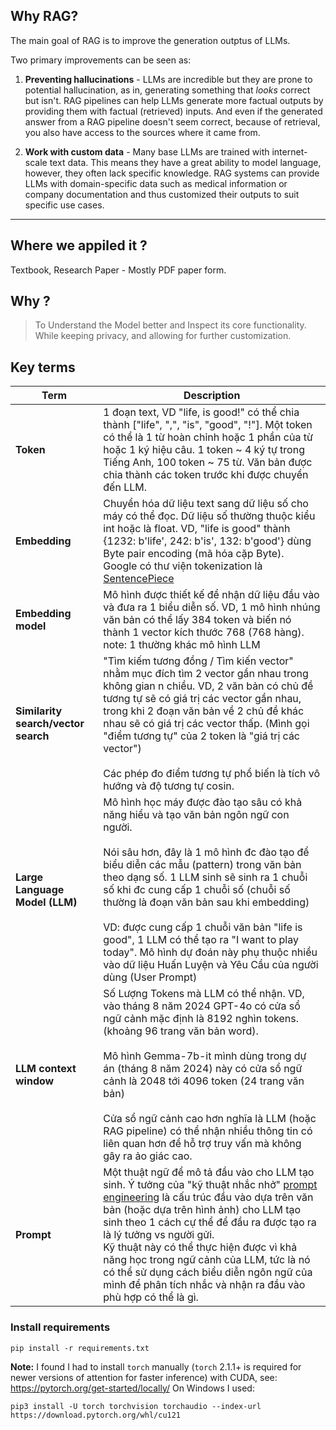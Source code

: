 ## Why RAG?

The main goal of RAG is to improve the generation outptus of LLMs.

Two primary improvements can be seen as:

1. **Preventing hallucinations** - LLMs are incredible but they are prone to potential hallucination, as in, generating something that _looks_ correct but isn't. RAG pipelines can help LLMs generate more factual outputs by providing them with factual (retrieved) inputs. And even if the generated answer from a RAG pipeline doesn't seem correct, because of retrieval, you also have access to the sources where it came from.

2. **Work with custom data** - Many base LLMs are trained with internet-scale text data. This means they have a great ability to model language, however, they often lack specific knowledge. RAG systems can provide LLMs with domain-specific data such as medical information or company documentation and thus customized their outputs to suit specific use cases.

---
## Where we appiled it ?
Textbook, Research Paper - Mostly PDF paper form.

## Why ?
> To Understand the Model better and Inspect its core functionality. While keeping privacy, and allowing for further customization.


## Key terms
| Term                                | Description                                                                                                                                                                                                                                                                                                                                                                                                                                                                                                                                          |
| ----------------------------------- | ---------------------------------------------------------------------------------------------------------------------------------------------------------------------------------------------------------------------------------------------------------------------------------------------------------------------------------------------------------------------------------------------------------------------------------------------------------------------------------------------------------------------------------------------------- |
| **Token**                           | 1 đoạn text, VD "life, is good!" có thể chia thành ["life", ",", "is", "good", "!"]. Một token có thể là 1 từ hoàn chỉnh hoặc 1 phần của từ hoặc 1 ký hiệu câu. 1 token ~ 4 ký tự trong Tiếng Anh, 100 token ~ 75 từ. Văn bản được chia thành các token trước khi được chuyển đến LLM.                                                                                                                                                                                                                                                               |
| **Embedding**                       | Chuyển hóa dữ liệu text sang dữ liệu số cho máy có thể đọc. Dữ liệu số thường thuộc kiểu int hoặc là float. VD, "life is good" thành {1232: b'life', 242: b'is', 132: b'good'} dùng Byte pair encoding (mã hóa cặp Byte). Google có thư viện tokenization là  [SentencePiece](https://github.com/google/sentencepiece)                                                                                                                                                                                                                               |
| **Embedding model**                 | Mô hình được thiết kế để nhận dữ liệu đầu vào và đưa ra 1 biểu diễn số. VD, 1 mô hình nhúng văn bản có thể lấy 384 token và biến nó thành 1 vector kích thước 768 (768 hàng). note: 1 thường khác mô hình LLM                                                                                                                                                                                                                                                                                                                                        |
| **Similarity search/vector search** | "Tìm kiếm tương đồng / Tìm kiến vector" nhằm mục đích tìm 2 vector gần nhau trong không gian n chiều. VD, 2 văn bản có chủ đề tương tự sẽ có giá trị các vector gần nhau, trong khi 2 đoạn văn bản về 2 chủ đề khác nhau sẽ có giá trị các vector thấp. (Mình gọi "điểm tương tự" của 2 token là "giá trị các vector")<br><br>Các phép đo điểm tương tự phổ biến là tích vô hướng và độ tương tự cosin.                                                                                                                                              |
| **Large Language Model (LLM)**      | Mô hình học máy được đào tạo sâu có khả năng hiểu và tạo văn bản ngôn ngữ con người.<br><br>Nói sâu hơn, đây là 1 mô hình đc đào tạo để biểu diễn các mẫu (pattern) trong văn bản theo dạng số. 1 LLM sinh sẽ sinh ra 1 chuỗi số khi đc cung cấp 1 chuỗi số (chuỗi số thường là đoạn văn bản sau khi embedding) <br><br>VD: được cung cấp 1 chuỗi văn bản "life is good", 1 LLM có thể tạo ra "I want to play today". Mô hình dự đoán này phụ thuộc nhiều vào dữ liệu Huấn Luyện và Yêu Cầu của người dùng (User Prompt)                             |
| **LLM context window**              | Số Lượng Tokens mà LLM có thể nhận. VD, vào tháng 8 năm 2024 GPT-4o có cửa sổ ngữ cảnh mặc định là 8192 nghìn tokens. (khoảng 96 trang văn bản word). <br><br>Mô hình Gemma-7b-it mình dùng trong dự án (tháng 8 năm 2024) này có cửa sổ ngữ cảnh là 2048 tới 4096 token (24 trang văn bản) <br><br>Cửa sổ ngữ cảnh cao hơn nghĩa là LLM (hoặc RAG pipeline) có thể nhận nhiều thông tin có liên quan hơn để hỗ trợ truy vấn mà không gây ra ảo giác cao.                                                                                            |
| **Prompt**                          | Một thuật ngữ để mô tả đầu vào cho LLM tạo sinh. Ý tưởng của "kỹ thuật nhắc nhở" [prompt engineering](https://www.google.com/url?q=https%3A%2F%2Fen.wikipedia.org%2Fwiki%2FPrompt_engineering) là cấu trúc đầu vào dựa trên văn bản (hoặc dựa trên hình ảnh) cho LLM tạo sinh theo 1 cách cự thể để đầu ra được tạo ra là lý tưởng vs người gửi. <br>Kỹ thuật này có thể thực hiện được vì khả năng học trong ngữ cảnh của LLM, tức là nó có thể sử dụng cách biểu diễn ngôn ngữ của mình để phân tích nhắc và nhận ra đầu vào phù hợp có thể là gì. |


### Install requirements
```
pip install -r requirements.txt
```
**Note:** I found I had to install `torch` manually (`torch` 2.1.1+ is required for newer versions of attention for faster inference) with CUDA, see: https://pytorch.org/get-started/locally/
On Windows I used:
```
pip3 install -U torch torchvision torchaudio --index-url https://download.pytorch.org/whl/cu121
```
